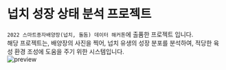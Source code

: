 # 넙치 성장 상태 분석 프로젝트

`2022 스마트종자배양장(넙치, 돌돔) 데이터 해커톤`에 출품한 프로젝트 입니다.  
해당 프로젝트는, 배양장의 사진을 찍어, 넙치 유생의 성장 분포를 분석하여, 적당한 육성 환경 조성에 도움을 주기 위한 시스템입니다.  
![preview](https://file.notion.so/f/f/ed6e9a53-a9c0-4971-a9c7-2a429b6e1453/53dd1d12-55af-494b-959d-2e272e4049d0/Untitled.png?id=7cde1645-d71a-45d2-a2b6-97a58ee69ae5&table=block&spaceId=ed6e9a53-a9c0-4971-a9c7-2a429b6e1453&expirationTimestamp=1711022400000&signature=Wuzmi_4oG5nkkN8pgkcbeFtu9FViQmbatUbRjHX9XtQ&downloadName=Untitled.png)
